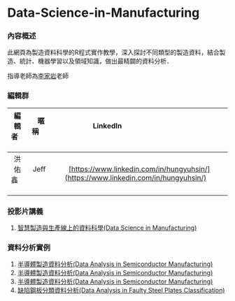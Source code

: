 # Data-Science-in-Manufacturing

### **內容概述**

此網頁為製造資料科學的R程式實作教學，深入探討不同類型的製造資料，結合製造、統計、機器學習以及領域知識，做出最精闢的資料分析．

指導老師為[李家岩](http://polab.imis.ncku.edu.tw/Bio.html)老師  

### **編輯群**    

| 編輯者       |    暱稱         |                      LinkedIn                                                            |
| :-----------:|:-----------:    |:---------------------------------------------------------------------------------------: |
| 洪佑鑫       | Jeff            | [https://www.linkedin.com/in/hungyuhsin/](https://www.linkedin.com/in/hungyuhsin/)     

### **投影片講義**   

1. [智慧製造與生產線上的資料科學(Data Science in Manufacturing)](https://www.slideshare.net/tw_dsconf/ss-71780267)

### **資料分析實例**   

1. [半導體製造資料分析(Data Analysis in Semiconductor Manufacturing)](http://rpubs.com/jeff_datascience/Semiconductor_Manufacturing)
2. [半導體製造資料分析(Data Analysis in Semiconductor Manufacturing)](http://rpubs.com/jeff_datascience/Semiconductor_Manufacturing)
3. [半導體製造資料分析(Data Analysis in Semiconductor Manufacturing)](http://rpubs.com/jeff_datascience/Semiconductor_Manufacturing)
4. [缺陷鋼板分類資料分析(Data Analysis in Faulty Steel Plates Classification)](http://rpubs.com/james_datacatcher/svm)
